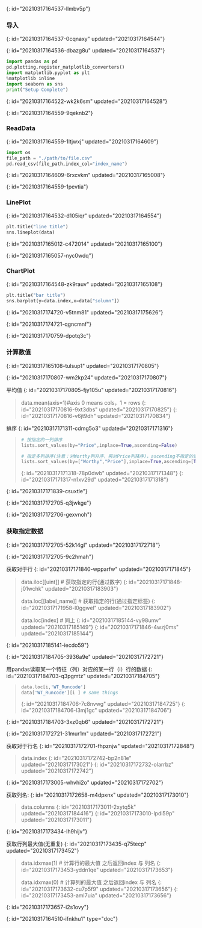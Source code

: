 {: id="20210317164537-llmbv5p"}

### 导入
{: id="20210317164537-0cqnaxy" updated="20210317164544"}

{: id="20210317164536-dbazg8u" updated="20210317164537"}

```python
import pandas as pd
pd.plotting.register_matplotlib_converters()
import matplotlib.pyplot as plt
%matplotlib inline
import seaborn as sns
print("Setup Complete")
```
{: id="20210317164522-wk2k6sm" updated="20210317164528"}

{: id="20210317164559-9qeknb2"}

### ReadData
{: id="20210317164559-1ltjwxj" updated="20210317164609"}

```python
import os 
file_path = "./path/to/file.csv"
pd.read_csv(file_path,index_col="index_name")
```
{: id="20210317164609-6rxcvkm" updated="20210317165008"}

{: id="20210317164559-1pevtia"}

### LinePlot
{: id="20210317164532-d105iqr" updated="20210317164554"}

```python
plt.title("line title")
sns.lineplot(data)
```
{: id="20210317165012-c472014" updated="20210317165100"}

{: id="20210317165057-nyc0wdq"}

### ChartPlot
{: id="20210317164548-zk9rauv" updated="20210317165108"}

```python
plt.title("bar title")
sns.barplot(y=data.index,x=data["solumn"])
```
{: id="20210317174720-v5tnm81" updated="20210317175626"}

{: id="20210317174721-qgncmnf"}

{: id="20210317170759-dpotq3c"}

### 计算数值
{: id="20210317165108-tulsup1" updated="20210317170805"}

{: id="20210317170807-wm2kp24" updated="20210317170807"}

平均值
{: id="20210317170805-fjy105u" updated="20210317170816"}

> data.mean(axis=1)#axis 0 means cols，1 = rows
> {: id="20210317170816-9xt3dbs" updated="20210317170825"}
{: id="20210317170816-v6jt9dh" updated="20210317170834"}

排序
{: id="20210317171311-cdmg5o3" updated="20210317171316"}

> ```python
> # 按指定的一列排序
> lists.sort_values(by="Price",inplace=True,ascending=False)
>
> # 指定多列排序(注意：对Worthy列升序，再对Price列降序)，ascending不指定的话，默认是True升序
> lists.sort_values(by=["Worthy","Price"],inplace=True,ascending=[True,False])
> ```
> {: id="20210317171318-78p0dwb" updated="20210317171348"}
{: id="20210317171317-n1xv29d" updated="20210317171318"}

{: id="20210317171839-csuxtle"}

{: id="20210317172705-q3jwkge"}

{: id="20210317172706-gexvnoh"}

### 获取指定数据
{: id="20210317172705-52k14gl" updated="20210317172718"}

{: id="20210317172705-9c2hmah"}

获取对于行
{: id="20210317171840-wpparfw" updated="20210317171845"}

> data.iloc[[uint]] # 获取指定的行(通过数字)
> {: id="20210317171848-j01wchk" updated="20210317183903"}
>
> data.loc[[label_name]] # 获取指定的行(通过指定标签)
> {: id="20210317171958-l0ggwel" updated="20210317183902"}
>
> data.loc[index] # 同上
> {: id="20210317185144-vy98umv" updated="20210317185149"}
{: id="20210317171846-4wzj0ms" updated="20210317185144"}

{: id="20210317185141-iecdo59"}

{: id="20210317184705-3936a9e" updated="20210317172721"}

用pandas读取某一个特征（列）对应的某一行（i）行的数据
{: id="20210317184703-q3pgmtz" updated="20210317184705"}

> ```python
> data.loc[i,'WT_Runcode']
> data['WT_Runcode'][i ] # same things
> ```
> {: id="20210317184706-7c8nvwg" updated="20210317184725"}
{: id="20210317184706-l3mj1gc" updated="20210317184706"}

{: id="20210317184703-3xz0qb6" updated="20210317172721"}

{: id="20210317172721-31mur1m" updated="20210317172721"}

获取对于行名
{: id="20210317172701-fhpznjw" updated="20210317172848"}

> data.index
> {: id="20210317172742-bp2n81e" updated="20210317173021"}
{: id="20210317172732-olarrbz" updated="20210317172742"}

{: id="20210317173005-whvhi2o" updated="20210317172702"}

获取列名:
{: id="20210317172658-m4dpxnx" updated="20210317173010"}

> data.columns
> {: id="20210317173011-2xytq5k" updated="20210317184416"}
{: id="20210317173010-lpdi59p" updated="20210317173011"}

{: id="20210317173434-lh9hijv"}

获取行列最大值(无重复)
{: id="20210317173435-q75tecp" updated="20210317173452"}

> data.idxmax(1) # 计算行的最大值 之后返回index 与 列名
> {: id="20210317173453-yddn1qe" updated="20210317173653"}
>
> data.idxmax(0) # 计算列的最大值 之后返回index 与 列名
> {: id="20210317173632-cu7p5f9" updated="20210317173656"}
{: id="20210317173453-aml7uia" updated="20210317173656"}

{: id="20210317173657-i2s1ovy"}


{: id="20210317164510-ifnkhu1" type="doc"}
